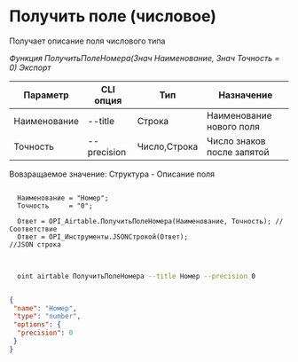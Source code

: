 ﻿---
sidebar_position: 4
---

# Получить поле (числовое)
 Получает описание поля числового типа


*Функция ПолучитьПолеНомера(Знач Наименование, Знач Точность = 0) Экспорт*

  | Параметр | CLI опция | Тип | Назначение |
  |-|-|-|-|
  | Наименование | --title | Строка | Наименование нового поля |
  | Точность | --precision | Число,Строка | Число знаков после запятой |

  
  Вовзращаемое значение:   Структура -  Описание поля

```bsl title="Пример кода"
	
  Наименование = "Номер";
  Точность     = "0";

  Ответ = OPI_Airtable.ПолучитьПолеНомера(Наименование, Точность); //Соответствие
  Ответ = OPI_Инструменты.JSONСтрокой(Ответ);                      //JSON строка
	
```

```sh title="Пример команд CLI"
    
  oint airtable ПолучитьПолеНомера --title Номер --precision 0

```


```json title="Результат"

{
 "name": "Номер",
 "type": "number",
 "options": {
  "precision": 0
 }
}

```
